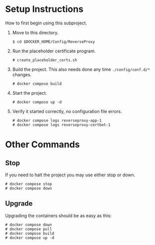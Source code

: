 # Setup Instructions
How to first begin using this subproject.
1. Move to this directory.
    ```
    $ cd $DOCKER_HOME/Config/ReverseProxy
    ```
1. Run the placeholder certificate program.
    ```
    # create_placeholder_certs.sh
    ```
1. Build the project. This also needs done any time `./config/conf.d/*` changes.
    ```
    # docker compose build
    ```
1. Start the project.
    ```
    # docker compose up -d
    ```
1. Verify it started correctly, no configuration file errors.
    ```
    # docker compose logs reverseproxy-app-1
    # docker compose logs reverseproxy-certbot-1
    ```

# Other Commands
## Stop
If you need to halt the project you may use either stop or down.
```
# docker compose stop
# docker compose down
```
## Upgrade
Upgrading the containers should be as easy as this:
```
# docker compose down
# docker compose pull
# docker compose build
# docker compose up -d
```
